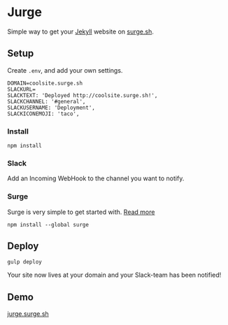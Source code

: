 # Jurge

Simple way to get your [Jekyll](https://jekyllrb.com/) website on [surge.sh](https://surge.sh/).

## Setup

Create ``.env``, and add your own settings.

    DOMAIN=coolsite.surge.sh
    SLACKURL=
    SLACKTEXT: 'Deployed http://coolsite.surge.sh!',
    SLACKCHANNEL: '#general',
    SLACKUSERNAME: 'Deployment',
    SLACKICONEMOJI: 'taco',

### Install

    npm install

### Slack

Add an Incoming WebHook to the channel you want to notify.

### Surge

Surge is very simple to get started with. [Read more](https://surge.sh/tour)

    npm install --global surge

## Deploy

    gulp deploy

Your site now lives at your domain and your Slack-team has been notified!

## Demo

[jurge.surge.sh](http://jurge.surge.sh)